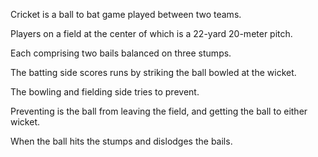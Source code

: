Cricket is a ball to bat game played between two teams.

Players on a field at the center of which is a 22-yard 20-meter pitch.

Each comprising two bails balanced on three stumps.

The batting side scores runs by striking the ball bowled at the wicket.

The bowling and fielding side tries to prevent.

Preventing is the ball from leaving the field, and getting the ball to either wicket.

When the ball hits the stumps and dislodges the bails.